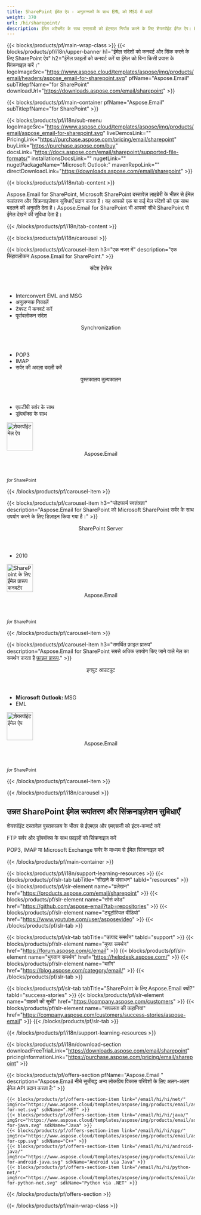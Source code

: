 ```yaml
---
title: SharePoint ईमेल ऐप - अनुलग्नकों के साथ EML को MSG में बदलें 
weight: 370
url: /hi/sharepoint/ 
description: ईमेल अटैचमेंट के साथ एमएसजी को ईएमएल निर्यात करने के लिए शेयरपॉइंट ईमेल ऐप। FTP POP3 IMAP या MS Exchange सर्वर से फ़ाइलें और ईमेल सिंक्रनाइज़ करें
---
```


{{< blocks/products/pf/main-wrap-class >}}
{{< blocks/products/pf/i18n/upper-banner h1="ईमेल संदेशों को कनवर्ट और सिंक करने के लिए SharePoint ऐप" h2="ईमेल फ़ाइलों को कनवर्ट करें या ईमेल को बिना किसी प्रयास के सिंक्रनाइज़ करें।" logoImageSrc="https://www.aspose.cloud/templates/aspose/img/products/email/headers/aspose_email-for-sharepoint.svg" pfName="Aspose.Email" subTitlepfName="for SharePoint" downloadUrl="https://downloads.aspose.com/email/sharepoint" >}}

{{< blocks/products/pf/main-container pfName="Aspose.Email" subTitlepfName="for SharePoint" >}}

{{< blocks/products/pf/i18n/sub-menu logoImageSrc="https://www.aspose.cloud/templates/aspose/img/products/email/aspose_email-for-sharepoint.svg" liveDemosLink="" PricingLink="https://purchase.aspose.com/pricing/email/sharepoint" buyLink="https://purchase.aspose.com/buy" docsLink="https://docs.aspose.com/email/sharepoint/supported-file-formats/" installationsDocsLink="" nugetLink="" nugetPackageName="Microsoft Outlook:" mavenRepoLink="" directDownloadLink="https://downloads.aspose.com/email/sharepoint" >}}

{{< blocks/products/pf/i18n/tab-content >}}
<p>
 Aspose.Email for SharePoint, Microsoft SharePoint दस्तावेज़ लाइब्रेरी के भीतर से ईमेल रूपांतरण और सिंक्रनाइज़ेशन सुविधाएँ प्रदान करता है। यह आपको एक या कई मेल संदेशों को एक साथ बदलने की अनुमति देता है। Aspose.Email for SharePoint भी आपको सीधे SharePoint से ईमेल देखने की सुविधा देता है।
</p>

{{< /blocks/products/pf/i18n/tab-content >}}

<!--Diagrams Start-->
{{< blocks/products/pf/i18n/carousel >}}

{{< blocks/products/pf/carousel-item h3="एक नजर में" description="एक सिंहावलोकन Aspose.Email for SharePoint." >}}
<div class="diagram1 d1-sharepoint">
 <div class="d1-row">
  <div class="d1-col d1-left">
   <header>
    <i class="fa fa-envelope">
    </i>
    संदेश हेरफेर
   </header>
   <ul>
    <li>
     Interconvert EML and MSG
    </li>
    <li>
     अनुलग्नक निकालें
    </li>
    <li>
     टेक्स्ट में कनवर्ट करें
    </li>
    <li>
     पूर्वावलोकन संदेश
    </li>
   </ul>
   <header>
    <i class="fa fa-balance-scale">
    </i>
    Synchronization
   </header>
   <ul>
    <li>
     POP3
    </li>
    <li>
     IMAP
    </li>
    <li>
     सर्वर की अदला बदली करें
    </li>
   </ul>
  </div>
  <!--/left-->
  <div class="d1-col d1-right">
   <header>
    <i class="fa fa-check-square-o">
    </i>
    पुस्तकालय तुल्यकालन
   </header>
   <ul>
    <li>
     एफ़टीपी सर्वर के साथ
    </li>
    <li>
     ड्रॉपबॉक्स के साथ
    </li>
   </ul>
  </div>
  <!--/right-->
 </div>
 <!--/row-->
 <div class="d1-logo">
  <img width="70" height="75" alt="शेयरपॉइंट मेल ऐप" src="https://www.aspose.cloud/templates/aspose/img/products/email/aspose_email-for-sharepoint.svg"/>
  <header>
   Aspose.Email
  </header>
  <footer>
   <small>
    <em>
     for
    </em>
    SharePoint
   </small>
  </footer>
 </div>
 <!--/logo-->
</div>

{{< /blocks/products/pf/carousel-item >}}

{{< blocks/products/pf/carousel-item h3="प्लेटफार्म स्वतंत्रता" description="Aspose.Email for SharePoint को Microsoft SharePoint सर्वर के साथ उपयोग करने के लिए डिज़ाइन किया गया है।" >}}
<div class="diagram1 d1-sharepoint">
 <div class="d1-row">
  <div class="d1-col d1-left">
   <header style="padding-left: 0px;">
    <i class="fa fa-cubes">
    </i>
    SharePoint Server
   </header>
   <ul>
    <li>
     2010
    </li>
   </ul>
  </div>
  <!--/left-->
  <div class="d1-col d1-right">
  </div>
  <!--/right-->
 </div>
 <!--/row-->
 <div class="d1-logo">
  <img width="70" height="75" alt="SharePoint के लिए ईमेल प्रारूप कनवर्टर" src="https://www.aspose.cloud/templates/aspose/img/products/email/aspose_email-for-sharepoint.svg"/>
  <header>
   Aspose.Email
  </header>
  <footer>
   <small>
    <em>
     for
    </em>
    SharePoint
   </small>
  </footer>
 </div>
 <!--/logo-->
</div>

{{< /blocks/products/pf/carousel-item >}}

{{< blocks/products/pf/carousel-item h3="समर्थित फ़ाइल प्रारूप" description="Aspose.Email for SharePoint सबसे अधिक उपयोग किए जाने वाले मेल का समर्थन करता है [फ़ाइल प्रारूप](https://docs.aspose.com/email/sharepoint/supported-file-formats/)." >}}
<div class="diagram1 d2 d1-sharepoint">
 <div class="d1-row">
  <div class="d1-col d1-left">
   <header>
    इनपुट आउटपुट
   </header>
   <ul>
    <li>
     <b>
      Microsoft Outlook:
     </b>
     MSG
    </li>
    <li>
     EML
    </li>
   </ul>
  </div>
  <!--/left-->
  <div class="d1-col d1-right">
  </div>
  <!--/right-->
 </div>
 <!--/row-->
 <div class="d1-logo">
  <img width="70" height="75" alt="शेयरपॉइंट ईमेल ऐप" src="https://www.aspose.cloud/templates/aspose/img/products/email/aspose_email-for-sharepoint.svg"/>
  <header>
   Aspose.Email
  </header>
  <footer>
   <small>
    <em>
     for
    </em>
    SharePoint
   </small>
  </footer>
 </div>
 <!--/logo-->
</div>

{{< /blocks/products/pf/carousel-item >}}

{{< /blocks/products/pf/i18n/carousel >}}
<!--Diagrams End-->

<!--Feature-section Start-->
<div class="container-fluid features-section bg-gray singleproduct">
 <a class="anchor" id="features" name="features">
 </a>
 <div class="row">
  <div class="container">
   <h2 class="pr-ft">
    उन्नत SharePoint ईमेल रूपांतरण और सिंक्रनाइज़ेशन सुविधाएँ
   </h2>
   <p>
   </p>
   <div class="col-lg-4">
    <em class="fa fa-file-text-o ico-blue fa-2x col-lg-2">
    </em>
    <p class="col-lg-10">
     शेयरपॉइंट दस्तावेज़ पुस्तकालय के भीतर से ईएमएल और एमएसजी को इंटर-कन्वर्ट करें
    </p>
   </div>
   <div class="col-lg-4">
    <em class="fa fa-server ico-blue fa-2x col-lg-2">
    </em>
    <p class="col-lg-10">
     FTP सर्वर और ड्रॉपबॉक्स के साथ फ़ाइलों को सिंक्रनाइज़ करें
    </p>
   </div>
   <div class="col-lg-4">
    <em class="fa fa-refresh ico-blue fa-2x col-lg-2">
    </em>
    <p class="col-lg-10">
     POP3, IMAP या Microsoft Exchange सर्वर के माध्यम से ईमेल सिंक्रनाइज़ करें
    </p>
   </div>
   <!--

<div class="col-lg-4"><em class="fa fa-dropbox  ico-blue fa-2x col-lg-2"> </em>

<p class="col-lg-10">ड्रॉपबॉक्स के साथ फ़ाइलों को सिंक्रनाइज़ करें</p>

</div>

-->
   <div class="col-lg-12">
    <h2 class="h2title">
     एमएसजी और ईएमएल प्रारूपों का अंतर-रूपांतरण
    </h2>
    <p>
     Aspose.Email for SharePoint सबसे लोकप्रिय संदेश स्वरूपों का समर्थन करता है। ईमेल रूपांतरण ऐप किसी भी जानकारी को खोए बिना समर्थित संदेश फ़ाइलों को इंटर-कन्वर्ट करने की क्षमता भी प्रदान करता है।
    </p>
   </div>
   <div class="col-lg-12">
    <h2 class="h2title">
     ईमेल और फ़ाइलों को सीधे SharePoint से सिंक्रनाइज़ करें
    </h2>
    <p>
     Aspose.Email SharePoint के लिए सीधे SharePoint अनुप्रयोगों के भीतर से ईमेल सिंक्रनाइज़ेशन के लिए FTP, POP3, IMAP और Microsoft Exchange सर्वर से कनेक्ट हो सकता है। इसके अलावा, ऐप एक एफ़टीपी सर्वर से जुड़ने और SharePoint दस्तावेज़ लाइब्रेरी से फ़ाइलें भेजने की अनुमति देता है।
    </p>
   </div>
   <div class="col-lg-12">
    <h2 class="h2title">
     अनुलग्नक निकालें
    </h2>
    <p>
     Aspose.Email for SharePoint आपको डाउनलोड किए गए संदेशों से अनुलग्नकों को निकालने और उन्हें SharePoint दस्तावेज़ लाइब्रेरी में अलग फ़ाइलों के रूप में संग्रहीत करने की अनुमति देता है।
    </p>
   </div>
  </div>
 </div>
</div>
<!--Feature-section End-->

{{< /blocks/products/pf/main-container >}}


{{< blocks/products/pf/i18n/support-learning-resources >}}
{{< blocks/products/pf/slr-tab tabTitle="सीखने के संसाधन" tabId="resources" >}}
{{< blocks/products/pf/slr-element name="प्रलेखन" href="https://products.aspose.com/email/sharepoint" >}}
{{< blocks/products/pf/slr-element name="सोर्स कोड" href="https://github.com/aspose-email?tab=repositories" >}}
{{< blocks/products/pf/slr-element name="ट्यूटोरियल वीडियो" href="https://www.youtube.com/user/asposevideo" >}}
{{< /blocks/products/pf/slr-tab >}}

{{< blocks/products/pf/slr-tab tabTitle="उत्पाद समर्थन" tabId="support" >}}
{{< blocks/products/pf/slr-element name="मुफ्त समर्थन" href="https://forum.aspose.com/c/email" >}}
{{< blocks/products/pf/slr-element name="भुगतान समर्थन" href="https://helpdesk.aspose.com/" >}}
{{< blocks/products/pf/slr-element name="ब्लॉग" href="https://blog.aspose.com/category/email/" >}}
{{< /blocks/products/pf/slr-tab >}}

{{< blocks/products/pf/slr-tab tabTitle="SharePoint के लिए Aspose.Email क्यों?" tabId="success-stories" >}}
{{< blocks/products/pf/slr-element name="ग्राहकों की सूची" href="https://company.aspose.com/customers" >}}
{{< blocks/products/pf/slr-element name="सफलता की कहानियां" href="https://company.aspose.com/customers/success-stories/aspose-email" >}}
{{< /blocks/products/pf/slr-tab >}}

{{< /blocks/products/pf/i18n/support-learning-resources >}}

{{< blocks/products/pf/i18n/download-section downloadFreeTrialLink="https://downloads.aspose.com/email/sharepoint" pricingInformationLink="https://purchase.aspose.com/pricing/email/sharepoint" >}}

{{< blocks/products/pf/offers-section pfName="Aspose.Email " description="Aspose.Email नीचे सूचीबद्ध अन्य लोकप्रिय विकास परिवेशों के लिए अलग-अलग ईमेल API प्रदान करता है:" >}}

    {{< blocks/products/pf/offers-section-item link="/email/hi/hi/net/" imgSrc="https://www.aspose.cloud/templates/aspose/img/products/email/aspose_email-for-net.svg" sdkName=".NET" >}}
    {{< blocks/products/pf/offers-section-item link="/email/hi/hi/java/" imgSrc="https://www.aspose.cloud/templates/aspose/img/products/email/aspose_email-for-java.svg" sdkName="Java" >}}
    {{< blocks/products/pf/offers-section-item link="/email/hi/hi/cpp/" imgSrc="https://www.aspose.cloud/templates/aspose/img/products/email/aspose_email-for-cpp.svg" sdkName="C++" >}}
    {{< blocks/products/pf/offers-section-item link="/email/hi/hi/android-java/" imgSrc="https://www.aspose.cloud/templates/aspose/img/products/email/aspose_email-for-android-java.svg" sdkName="Android via Java" >}}
    {{< blocks/products/pf/offers-section-item link="/email/hi/hi/python-net/" imgSrc="https://www.aspose.cloud/templates/aspose/img/products/email/aspose_email-for-python-net.svg" sdkName="Python via .NET" >}}

{{< /blocks/products/pf/offers-section >}}

{{< /blocks/products/pf/main-wrap-class >}}